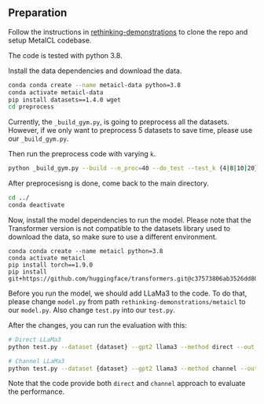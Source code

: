 ## Preparation

Follow the instructions in [rethinking-demonstrations](https://github.com/Alrope123/rethinking-demonstrations/tree/main) to clone the repo and setup MetaICL codebase.

The code is tested with python 3.8.

Install the data dependencies and download the data.
```bash
conda conda create --name metaicl-data python=3.8
conda activate metaicl-data
pip install datasets==1.4.0 wget
cd preprocess
```

Currently, the `_build_gym.py`, is going to preprocess all the datasets. However, if we only want to preprocess 5 datasets to save time, please use our `_build_gym.py`.

Then run the preprocess code with varying `k`.
```bash
python _build_gym.py --build --n_proc=40 --do_test --test_k {4|8|10|20}
```

After preprocesisng is done, come back to the main directory.
```bash
cd ../
conda deactivate
```

Now, install the model dependencies to run the model. Please note that the Transformer version is not compatible to the datasets library used to download the data, so make sure to use a different environment.
```
conda conda create --name metaicl python=3.8
conda activate metaicl
pip install torch==1.9.0
pip install git+https://github.com/huggingface/transformers.git@c37573806ab3526dd805c49cbe2489ad4d68a9d7
```

Before you run the model, we should add LLaMa3 to the code. To do that, please change `model.py` from path `rethinking-demonstrations/metaicl` to our `model.py`. Also change `test.py` into our `test.py`.

After the changes, you can run the evaluation with this:
``` bash
# Direct LLaMa3
python test.py --dataset {dataset} --gpt2 llama3 --method direct --out_dir out/direct-llama3 --do_zeroshot --use_demonstrations --k {4|8|10|20} --seed 100,13,21,42,87 --test_batch_size 4

# Channel LLaMa3
python test.py --dataset {dataset} --gpt2 llama3 --method channel --out_dir out/channel-llama3 --do_zeroshot --use_demonstrations --k {4|8|10|20} --seed 100,13,21,42,87 --test_batch_size 4
```
Note that the code provide both `direct` and `channel` approach to evaluate the performance.

